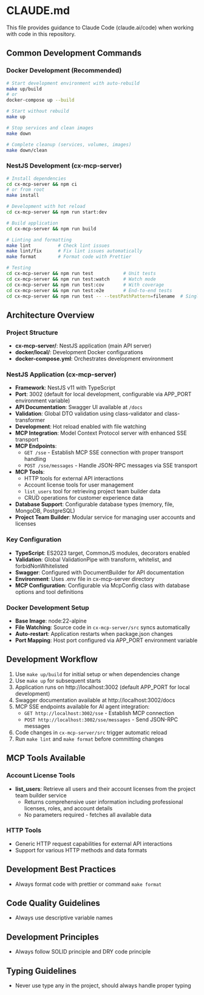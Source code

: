 # CLAUDE.md

This file provides guidance to Claude Code (claude.ai/code) when working with code in this repository.

## Common Development Commands

### Docker Development (Recommended)
```bash
# Start development environment with auto-rebuild
make up/build
# or
docker-compose up --build

# Start without rebuild
make up

# Stop services and clean images
make down

# Complete cleanup (services, volumes, images)
make down/clean
```

### NestJS Development (cx-mcp-server)
```bash
# Install dependencies
cd cx-mcp-server && npm ci
# or from root
make install

# Development with hot reload
cd cx-mcp-server && npm run start:dev

# Build application
cd cx-mcp-server && npm run build

# Linting and formatting
make lint          # Check lint issues
make lint/fix      # Fix lint issues automatically  
make format        # Format code with Prettier

# Testing
cd cx-mcp-server && npm run test           # Unit tests
cd cx-mcp-server && npm run test:watch     # Watch mode
cd cx-mcp-server && npm run test:cov       # With coverage
cd cx-mcp-server && npm run test:e2e       # End-to-end tests
cd cx-mcp-server && npm run test -- --testPathPattern=filename  # Single test file
```

## Architecture Overview

### Project Structure
- **cx-mcp-server/**: NestJS application (main API server)
- **docker/local/**: Development Docker configurations
- **docker-compose.yml**: Orchestrates development environment

### NestJS Application (cx-mcp-server)
- **Framework**: NestJS v11 with TypeScript
- **Port**: 3002 (default for local development, configurable via APP_PORT environment variable)
- **API Documentation**: Swagger UI available at `/docs`
- **Validation**: Global DTO validation using class-validator and class-transformer
- **Development**: Hot reload enabled with file watching
- **MCP Integration**: Model Context Protocol server with enhanced SSE transport
- **MCP Endpoints**: 
  - `GET /sse` - Establish MCP SSE connection with proper transport handling
  - `POST /sse/messages` - Handle JSON-RPC messages via SSE transport
- **MCP Tools**: 
  - HTTP tools for external API interactions
  - Account license tools for user management
  - `list_users` tool for retrieving project team builder data
  - CRUD operations for customer experience data
- **Database Support**: Configurable database types (memory, file, MongoDB, PostgreSQL)
- **Project Team Builder**: Modular service for managing user accounts and licenses

### Key Configuration
- **TypeScript**: ES2023 target, CommonJS modules, decorators enabled
- **Validation**: Global ValidationPipe with transform, whitelist, and forbidNonWhitelisted
- **Swagger**: Configured with DocumentBuilder for API documentation
- **Environment**: Uses .env file in cx-mcp-server directory
- **MCP Configuration**: Configurable via McpConfig class with database options and tool definitions

### Docker Development Setup
- **Base Image**: node:22-alpine
- **File Watching**: Source code in `cx-mcp-server/src` syncs automatically
- **Auto-restart**: Application restarts when package.json changes
- **Port Mapping**: Host port configured via APP_PORT environment variable

## Development Workflow

1. Use `make up/build` for initial setup or when dependencies change
2. Use `make up` for subsequent starts
3. Application runs on http://localhost:3002 (default APP_PORT for local development)
4. Swagger documentation available at http://localhost:3002/docs
5. MCP SSE endpoints available for AI agent integration:
   - `GET http://localhost:3002/sse` - Establish MCP connection
   - `POST http://localhost:3002/sse/messages` - Send JSON-RPC messages
6. Code changes in `cx-mcp-server/src` trigger automatic reload
7. Run `make lint` and `make format` before committing changes

## MCP Tools Available

### Account License Tools
- **list_users**: Retrieve all users and their account licenses from the project team builder service
  - Returns comprehensive user information including professional licenses, roles, and account details
  - No parameters required - fetches all available data

### HTTP Tools
- Generic HTTP request capabilities for external API interactions
- Support for various HTTP methods and data formats

## Development Best Practices
- Always format code with prettier or command `make format`

## Code Quality Guidelines
- Always use descriptive variable names

## Development Principles
- Always follow SOLID principle and DRY code principle

## Typing Guidelines
- Never use type any in the project, should always handle proper typing